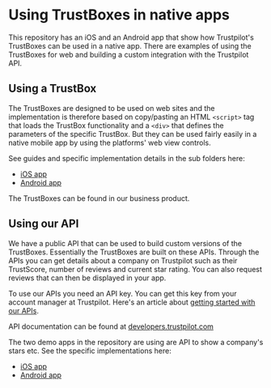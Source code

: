 # Using TrustBoxes in native apps

This repository has an  iOS and an Android app that show how Trustpilot's TrustBoxes can be used in a native app. There are examples of using the TrustBoxes for web and building a custom integration with the Trustpilot API.

## Using a TrustBox

The TrustBoxes are designed to be used on web sites and the implementation is therefore based on copy/pasting an HTML `<script>` tag that loads the TrustBox functionality and a `<div>` that defines the parameters of the specific TrustBox. But they can be used fairly easily in a native mobile app by using the platforms' web view controls.

See guides and specific implementation details in the sub folders here:

- [iOS app](https://github.com/trustpilot/demo-trustbox-nativeapps/tree/master/iOS)
- [Android app](https://github.com/trustpilot/demo-trustbox-nativeapps/tree/master/Android)

The TrustBoxes can be found in our business product.


## Using our API

We have a public API that can be used to build custom versions of the TrustBoxes. Essentially the TrustBoxes are built on these APIs. Through the APIs you can get details about a company on Trustpilot such as their TrustScore, number of reviews and current star rating. You can also request reviews that can then be displayed in your app.

To use our APIs you need an API key. You can get this key from your account manager at Trustpilot. Here's an article about [getting started with our APIs](https://support.trustpilot.com/hc/articles/207309867).

API documentation can be found at [developers.trustpilot.com](https://developers.trustpilot.com/)

The two demo apps in the repository are using are API to show a company's stars etc. See the specific implementations here:

- [iOS app](https://github.com/trustpilot/demo-trustbox-nativeapps/tree/master/iOS)
- [Android app](https://github.com/trustpilot/demo-trustbox-nativeapps/tree/master/Android)
